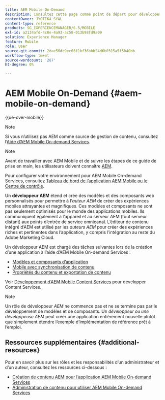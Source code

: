 ```yaml
---
title: AEM Mobile On-Demand
description: Consultez cette page comme point de départ pour développer une application de services à la demande avec AEM (Adobe Experience Manager). La page couvre les sujets pertinents pour le développeur ou la développeuse d’une application.
contentOwner: JYOTIKA SYAL
content-type: reference
products: SG_EXPERIENCEMANAGER/6.5/MOBILE
exl-id: a2134afd-4c0e-4a93-ac58-013b98fd9a09
solution: Experience Manager
feature: Mobile
role: User
source-git-commit: 2dae56dc9ec66f1bf36bbb24d6b0315a5f5040bb
workflow-type: tm+mt
source-wordcount: '287'
ht-degree: 0%

---
```


# AEM Mobile On-Demand {#aem-mobile-on-demand}

{{ue-over-mobile}}

>[!NOTE]
>
>Si vous n’utilisez pas AEM comme source de gestion de contenu, consultez l’[Aide d’AEM Mobile On-demand Services](https://helpx.adobe.com/digital-publishing-solution/topics.html).

>[!NOTE]
>
>Avant de travailler avec AEM Mobile et de suivre les étapes de ce guide de prise en main, les utilisateurs doivent connaître [AEM](/help/sites-deploying/deploy.md).
>
>Pour configurer votre environnement pour AEM Mobile On-demand Services, consultez [Tableau de bord de l’application AEM Mobile ou le Centre de contrôle](/help/mobile/mobile-apps-ondemand-application-dashboard.md).

Un **développeur AEM** étend et crée des modèles et des composants web personnalisés pour permettre à l’*auteur AEM* de créer des expériences mobiles attrayantes et magnifiques. Ces modèles et composants ne sont pas seulement optimisés pour le monde des applications mobiles. Ils communiquent également à l’appareil et au serveur AEM (tout serveur distant) aux points d’entrée de service omnicanal. L’éditeur de contenu intégré d’AEM est utilisé par les *auteurs AEM* pour créer des expériences riches et pertinentes dans l’application, y compris l’intégration au reste du Adobe Marketing Cloud.

Un développeur AEM est chargé des tâches suivantes lors de la création d’une application à l’aide d’AEM Mobile On-demand Services :

* [Modèles et composants d’application](/help/mobile/app-templates-and-components1.md)
* [Mobile avec synchronisation de contenu](/help/mobile/mobile-ondemand-contentsync.md)
* [Propriétés du contenu et exportation de contenu](/help/mobile/on-demand-content-properties-exporting.md)

Voir [Développement d’AEM Mobile Content Services](/help/mobile/developing-content-services.md) pour développer Content Services.

>[!NOTE]
>
>Un rôle de développeur *AEM* ne commence pas et ne se termine pas par le développement de modèles et de composants. Un *développeur ou une développeuse AEM* peut créer une application entièrement nouvelle plutôt que simplement étendre l’exemple d’implémentation de référence prêt à l’emploi.

## Ressources supplémentaires {#additional-resources}

Pour en savoir plus sur les rôles et les responsabilités d’un administrateur et d’un auteur, consultez les ressources ci-dessous :

* [Création de contenu AEM pour l’application AEM Mobile On-demand Services](/help/mobile/mobile-apps-ondemand.md)
* [Administration de contenu pour utiliser AEM Mobile On-demand Services](/help/mobile/aem-mobile.md)
